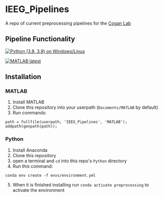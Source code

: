 # IEEG_Pipelines
A repo of current preprocessing pipelines for the [Cogan Lab](https://www.coganlab.org/)

## Pipeline Functionality

[![Python (3.8, 3.9) on Windows/Linux](https://github.com/coganlab/IEEG_Pipelines/actions/workflows/python-package.yml/badge.svg)](https://github.com/coganlab/IEEG_Pipelines/actions/workflows/python-package.yml)

[![MATLAB latest](https://github.com/coganlab/IEEG_Pipelines/actions/workflows/MATLAB-CI.yml/badge.svg)](https://github.com/coganlab/IEEG_Pipelines/actions/workflows/MATLAB-CI.yml)

## Installation

### MATLAB
1. Install MATLAB
2. Clone this repository into your userpath (`Documents/MATLAB` by default)
3. Run commands:
```
path = fullfile(userpath, 'IEEG_Pipelines', 'MATLAB');
addpath(genpath(path));
```

### Python
1. Install Anaconda
2. Clone this repository
3. open a terminal and `cd` into this repo's `Python` directory
4. Run this command:
```
conda env create -f envs/environment.yml
```
5. When it is finished installing run `conda activate preprocessing` to activate the environment